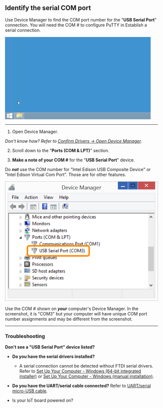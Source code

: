 ## Identify the serial COM port

Use Device Manager to find the COM port number for the "**USB Serial Port**" connection. You will need the COM # to configure PuTTY in Establish a serial connection.

![Animated gif: identifying the serial COM port](images/identify_com_port-animated.gif)

---

1. Open Device Manager.

  _Don't know how? Refer to [Confirm Drivers → Open Device Manager](../../computer_setup/windows/confirm_drivers.md#open-windows-device-manager)._

2. Scroll down to the "**Ports (COM & LPT)**" section.

3. **Make a note of your COM #** for the "**USB Serial Port**" device. 

  Do ***not*** use the COM number for "Intel Edison USB Composite Device" or "Intel Edison Virtual Com Port". Those are for other features.

  ![USB Serial Port entry in Device Manager](images/device_manager-usb_serial_highlighted.png)

  Use the COM # shown on ***your*** computer's Device Manager. In the screenshot, it is "COM3" but your computer will have unique COM port number assignments and may be different from the screenshot.

---

### Troubleshooting 

**Don't see a "USB Serial Port" device listed?**

* **Do you have the serial drivers installed?**
  * A serial connection cannot be detected without FTDI serial drivers. Refer to [Set Up Your Computer - Windows (64-bit integrated installer)](../../computer_setup/windows/64bit_integrated_installer.md) or [Set Up Your Computer - Windows (manual installation)](../../computer_setup/windows/manual_installation.md).

* **Do you have the UART/serial cable connected?** Refer to [UART/serial micro-USB cable](../../assembly/arduino_expansion_board/details-serial_cable.md).

* Is your IoT board powered on?
